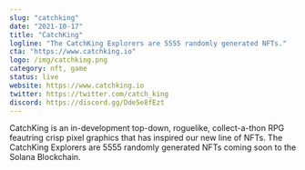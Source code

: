 ```yaml
---
slug: "catchking"
date: "2021-10-17"
title: "CatchKing"
logline: "The CatchKing Explorers are 5555 randomly generated NFTs."
cta: "https://www.catchking.io"
logo: /img/catchking.png
category: nft, game
status: live
website: https://www.catchking.io
twitter: https://twitter.com/catch_king
discord: https://discord.gg/Dde5e8fEzt
---
```


CatchKing is an in-development top-down, roguelike, collect-a-thon RPG feautring crisp pixel graphics that has inspired our new line of NFTs. The CatchKing Explorers are 5555 randomly generated NFTs coming soon to the Solana Blockchain.
